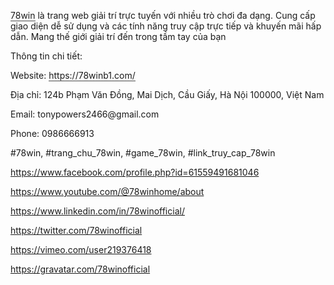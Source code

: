 <p dir="auto"><a href="https://78winb1.com/" style="color: inherit; -webkit-tap-highlight-color: rgba(0, 0, 0, 0.44); text-decoration-line: none; border-bottom: 0.1em solid rgba(0, 0, 0, 0.7);" target="_blank">78win</a> là trang web giải trí trực tuyến với nhiều trò chơi đa dạng. Cung cấp giao diện dễ sử dụng và các tính năng truy cập trực tiếp và khuyến mãi hấp dẫn. Mang thế giới giải trí đến trong tầm tay của bạn</p>

<p dir="auto">Thông tin chi tiết:</p>

<p dir="auto">Website: <a href="https://78winb1.com/" style="color: inherit; -webkit-tap-highlight-color: rgba(0, 0, 0, 0.44); text-decoration-line: none; border-bottom: 0.1em solid rgba(0, 0, 0, 0.7);" target="_blank">https://78winb1.com/</a></p>

<p dir="auto">Địa chỉ: 124b Phạm Văn Đồng, Mai Dịch, Cầu Giấy, Hà Nội 100000, Việt Nam</p>

<p dir="auto">Email: tonypowers2466@gmail.com</p>

<p dir="auto">Phone: 0986666913</p>

<p dir="auto">#78win, #trang_chu_78win, #game_78win, #link_truy_cap_78win</p>

<p><a href="https://www.facebook.com/profile.php?id=61559491681046">https://www.facebook.com/profile.php?id=61559491681046</a></p>

<p><a href="https://www.youtube.com/@78winhome/about">https://www.youtube.com/@78winhome/about</a></p>

<p><a href="https://www.linkedin.com/in/78winofficial/">https://www.linkedin.com/in/78winofficial/</a></p>

<p><a href="https://twitter.com/78winofficial">https://twitter.com/78winofficial</a></p>

<p><a href="https://vimeo.com/user219376418">https://vimeo.com/user219376418</a></p>

<p><a href="https://gravatar.com/78winofficial">https://gravatar.com/78winofficial</a></p>
